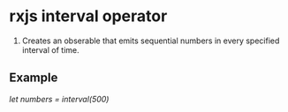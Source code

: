 # rxjs interval operator

1. Creates an obserable that emits sequential numbers in every specified interval of time.

## Example

_let numbers = interval(500)_
